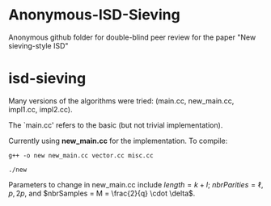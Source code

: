 # Anonymous-ISD-Sieving
Anonymous github folder for double-blind peer review for the paper "New sieving-style ISD"

# isd-sieving
Many versions of the algorithms were tried: (main.cc, new_main.cc, impl1.cc, impl2.cc).

The `main.cc' refers to the basic (but not trivial implementation).

Currently using **new_main.cc** for the implementation. To compile: 

``` g++ -o new new_main.cc vector.cc misc.cc ```

``` ./new ```

Parameters to change in new_main.cc include $length = k+ l$; $nbrParities = \ell$, $p, 2p$, and $nbrSamples = M = \frac{2}{q} \cdot \delta$.

